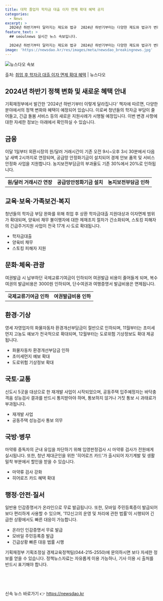 ```yaml
---
title: 대학 졸업자 학자금 대출 이자 면제 확대 혜택 공지
categories:
  - News
excerpt: >
  2024년 하반기부터 달라지는 제도와 법규  2024년 하반기부터는 다양한 제도와 법규가 변화함에 따라 청년…
feature_text: >
  ## seoulnews 실시간 뉴스 속보입니다.

  2024년 하반기부터 달라지는 제도와 법규  2024년 하반기부터는 다양한 제도와 법규가 변화함에 따라 청년…
image: 'https://newsdao.kr/res/images/meta/newsdao_breakingnews.jpg'
---
```


![뉴스다오 속보](https://newsdao.kr/res/images/meta/newsdao_breakingnews.jpg)

<p>출처: <a href="https://newsdao.kr/4526" rel="dofollow">취업 후 학자금 대출 이자 면제 확대 혜택</a> | 뉴스다오</p>

<h2 data-ke-size="size26">2024년 하반기 정책 변화 및 새로운 혜택 안내</h2>
기획재정부에서 발간한 '2024년 하반기부터 이렇게 달라집니다' 책자에 따르면, 다양한 분야에서의 정책 변화와 혜택이 예정되어 있습니다. 이로써 청년들의 학자금 부담이 줄어들고, 긴급 돌봄 서비스 등의 새로운 지원사례가 시행될 예정입니다. 이번 변경 사항에 대한 자세한 정보는 아래에서 확인하실 수 있습니다.

<h2 data-ke-size="size24">금융</h2>
<p data-ke-size="size16">이달 1일부터 외환시장의 원/달러 거래시간이 기존 오전 9시~오후 3시 30분에서 다음날 새벽 2시까지로 연장되며, 공급망 안정화기금이 설치되어 경제 안보 품목 및 서비스 안정화 사업을 지원합니다. 농지보전부담금의 부과율도 기존 30%에서 20%로 인하됩니다.</p>
<table>
	<tr>
		<td style="text-align: center; height: 17px;"><b>원/달러 거래시간 연장</b></td>
		<td style="text-align: center; height: 17px;"><b>공급망안정화기금 설치</b></td>
		<td style="text-align: center; height: 17px;"><b>농지보전부담금 인하</b></td>
	</tr>
</table>

<h2 data-ke-size="size24">교육·보육·가족보건·복지</h2>
<p data-ke-size="size16">청년들의 학자금 부담 완화를 위해 취업 후 상환 학자금대출 지원대상과 이자면제 범위가 확대되며, 양육비 채무 불이행자에 대한 제재조치 절차가 간소화되며, 스토킹 피해자의 긴급주거지원 사업이 전국 17개 시·도로 확대됩니다.</p>
<ul>
	<li>학자금대출</li>
	<li>양육비 채무</li>
	<li>스토킹 피해자 지원</li>
</ul>

<h2 data-ke-size="size24">문화·체육·관광</h2>
<p data-ke-size="size16">여권발급 시 납부하던 국제교류기여금이 인하되어 여권발급 비용이 줄어들게 되며, 복수여권의 발급비용은 3000원 인하되며, 단수여권과 여행증명서 발급비용은 면제됩니다.</p>
<table>
	<tr>
		<td style="text-align: center; height: 17px;"><b>국제교류기여금 인하</b></td>
		<td style="text-align: center; height: 17px;"><b>여권발급비용 인하</b></td>
	</tr>
</table>

<h2 data-ke-size="size24">환경·기상</h2>
<p data-ke-size="size16">영세 자영업자의 화물자동차 환경개선부담금이 절반으로 인하되며, 11월부터는 초미세먼지 고농도 예보가 전국적으로 확대되며, 12월부터는 도로위험 기상정보도 확대 제공됩니다.</p>
<ul>
	<li>화물자동차 환경개선부담금 인하</li>
	<li>초미세먼지 예보 확대</li>
	<li>도로위험 기상정보 확대</li>
</ul>

<h2 data-ke-size="size24">국토·교통</h2>
<p data-ke-size="size16">신도시 5곳을 대상으로 한 재개발 사업이 시작되었으며, 공동주택 입주예정자는 바닥충격음 성능검사 결과를 반드시 통지받아야 하며, 통보하지 않거나 거짓 통보 시 과태료가 부과됩니다.</p>
<ul>
	<li>재개발 사업</li>
	<li>공동주택 성능검사 통보 의무</li>
</ul>

<h2 data-ke-size="size24">국방·병무</h2>
<p data-ke-size="size16">마약류 중독자의 군내 유입을 차단하기 위해 입영판정검사 시 마약류 검사가 전원에게 실시됩니다. 또한, 청년 제대군인을 위한 '히어로즈 카드'가 출시되어 자기계발 및 생활밀착 부분에서 할인을 받을 수 있습니다.</p>
<ul>
	<li>마약류 검사 강화</li>
	<li>히어로즈 카드 혜택 확대</li>
</ul>

<h2 data-ke-size="size24">행정·안전·질서</h2>
<p data-ke-size="size16">일반용 인감증명서가 온라인으로 무료 발급됩니다. 또한, 모바일 주민등록증이 발급되어 보다 편리하게 사용할 수 있으며, '112신고의 운영 및 처리에 관한 법률'이 시행되어 긴급한 상황에서도 빠른 대응이 가능합니다.</p>
<ul>
	<li>온라인 인감증명서 무료 발급</li>
	<li>모바일 주민등록증 발급</li>
	<li>긴급상황 빠른 대응 법률 시행</li>
</ul>

<p data-ke-size="size16">기획재정부 기획조정실 경제교육정책팀(044-215-2550)에 문의하시면 보다 자세한 정보를 얻을 수 있습니다. 정책뉴스자료는 자유롭게 이용 가능하나, 기사 이용 시 출처를 반드시 표기해야 합니다. </p>
<p data-ke-size="size16">&nbsp;</p>
<p data-ke-size="size16">&nbsp;</p> 

신속 뉴스 바로가기 👉 <a href="https://newsdao.kr" rel="dofollow">https://newsdao.kr</a>


